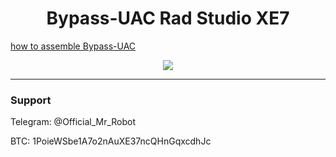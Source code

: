 <h1 align="center">Bypass-UAC Rad Studio XE7</h1>

<a href="https://youtu.be/VKTAxeYmjFI"> how to assemble Bypass-UAC </a>

<p align="center">
	<img src="https://i.postimg.cc/dtnfNZz1/maxresdefault.jpg" />
</p>

-------

### Support
Telegram: @Official_Mr_Robot

BTC: 1PoieWSbe1A7o2nAuXE37ncQHnGqxcdhJc
